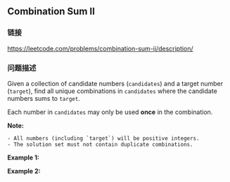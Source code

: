 ## Combination Sum II  
### 链接  
https://leetcode.com/problems/combination-sum-ii/description/  
### 问题描述
Given a collection of candidate numbers (`candidates`) and a target number (`target`), find all unique combinations in `candidates`&nbsp;where the candidate numbers sums to `target`.

Each number in `candidates`&nbsp;may only be used **once** in the combination.

**Note:**

	- All numbers (including `target`) will be positive integers.
	- The solution set must not contain duplicate combinations.

**Example 1:**

**Example 2:**
